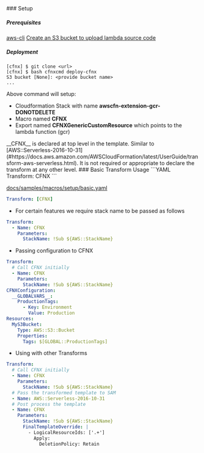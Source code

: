<a name="Setup">
### Setup

##### Prerequisites

[aws-cli](https://docs.aws.amazon.com/cli/latest/userguide/cli-chap-welcome.html)
[Create an S3 bucket to upload lambda source code](https://docs.aws.amazon.com/AmazonS3/latest/user-guide/create-bucket.html)

##### Deployment
```
[cfnx] $ git clone <url>
[cfnx] $ bash cfnxcmd deploy-cfnx
S3 bucket [None]: <provide bucket name>
...
```
Above command will setup:
- Cloudformation Stack with name __awscfn-extension-gcr-DONOTDELETE__
- Macro named __CFNX__
- Export named __CFNXGenericCustomResource__ which points to the lambda function (gcr)

<a name="BasicTransformUsage">
__CFNX__ is declared at top level in the template. Similar to [AWS::Serverless-2016-10-31](#https://docs.aws.amazon.com/AWSCloudFormation/latest/UserGuide/transform-aws-serverless.html). It is not required or appropriate to declare the transform at any other level.
### Basic Transform Usage
```YAML
Transform: CFNX
```

[docs/samples/macros/setup/basic.yaml](#docs/samples/macros/setup/basic.yaml)

```YAML
Transform: [CFNX]
```

* For certain features we require stack name to be passed as follows
```YAML
Transform:
  - Name: CFNX
    Parameters:
      StackName: !Sub ${AWS::StackName}
```

* Passing configuration to CFNX

```YAML
Transform:
  # Call CFNX initially
  - Name: CFNX
    Parameters:
      StackName: !Sub ${AWS::StackName}
CFNXConfiguration:
  __GLOBALVARS__:
    ProductionTags:
      - Key: Environment
        Value: Production
Resources:
  MyS3Bucket:
    Type: AWS::S3::Bucket
    Properties:
      Tags: $[GLOBAL::ProductionTags]
```

* Using with other Transforms
```YAML
Transform:
  # Call CFNX initially
  - Name: CFNX
    Parameters:
      StackName: !Sub ${AWS::StackName}
  # Pass the transformed template to SAM
  - Name: AWS::Serverless-2016-10-31
  # Post process the template
  - Name: CFNX
    Parameters:
      StackName: !Sub ${AWS::StackName}
      FinalTemplateOverride: |
        - LogicalResourceIds: ['.+']
          Apply:
            DeletionPolicy: Retain
```
